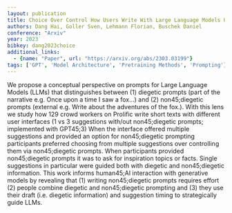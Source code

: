 ```yaml
---
layout: publication
title: Choice Over Control How Users Write With Large Language Models Using Diegetic And Non45;diegetic Prompting
authors: Dang Hai, Goller Sven, Lehmann Florian, Buschek Daniel
conference: "Arxiv"
year: 2023
bibkey: dang2023choice
additional_links:
  - {name: "Paper", url: "https://arxiv.org/abs/2303.03199"}
tags: ['GPT', 'Model Architecture', 'Pretraining Methods', 'Prompting']
---
```

We propose a conceptual perspective on prompts for Large Language Models (LLMs) that distinguishes between (1) diegetic prompts (part of the narrative e.g. Once upon a time I saw a fox...) and (2) non45;diegetic prompts (external e.g. Write about the adventures of the fox.). With this lens we study how 129 crowd workers on Prolific write short texts with different user interfaces (1 vs 3 suggestions with/out non45;diegetic prompts; implemented with GPT45;3) When the interface offered multiple suggestions and provided an option for non45;diegetic prompting participants preferred choosing from multiple suggestions over controlling them via non45;diegetic prompts. When participants provided non45;diegetic prompts it was to ask for inspiration topics or facts. Single suggestions in particular were guided both with diegetic and non45;diegetic information. This work informs human45;AI interaction with generative models by revealing that (1) writing non45;diegetic prompts requires effort (2) people combine diegetic and non45;diegetic prompting and (3) they use their draft (i.e. diegetic information) and suggestion timing to strategically guide LLMs.

